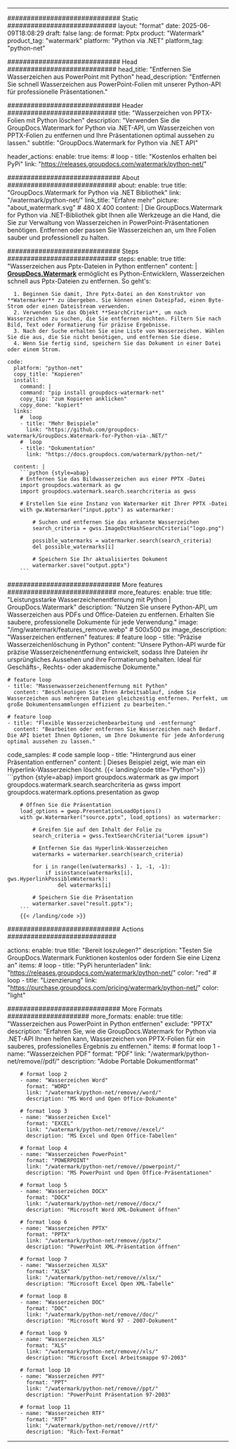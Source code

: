 
---
############################# Static ############################
layout: "format"
date:  2025-06-09T18:08:29
draft: false
lang: de
format: Pptx
product: "Watermark"
product_tag: "watermark"
platform: "Python via .NET"
platform_tag: "python-net"

############################# Head ############################
head_title: "Entfernen Sie Wasserzeichen aus PowerPoint mit Python"
head_description: "Entfernen Sie schnell Wasserzeichen aus PowerPoint-Folien mit unserer Python-API für professionelle Präsentationen."

############################# Header ############################
title: "Wasserzeichen von PPTX-Folien mit Python löschen" 
description: "Verwenden Sie die GroupDocs.Watermark for Python via .NET-API, um Wasserzeichen von PPTX-Folien zu entfernen und Ihre Präsentationen optimal aussehen zu lassen."
subtitle: "GroupDocs.Watermark for Python via .NET API" 

header_actions:
  enable: true
  items:
    #  loop
    - title: "Kostenlos erhalten bei PyPi"
      link: "https://releases.groupdocs.com/watermark/python-net/"
      
############################# About ############################
about:
    enable: true
    title: "GroupDocs.Watermark for Python via .NET Bibliothek"
    link: "/watermark/python-net/"
    link_title: "Erfahre mehr"
    picture: "about_watermark.svg" # 480 X 400
    content: |
       Die GroupDocs.Watermark for Python via .NET-Bibliothek gibt Ihnen alle Werkzeuge an die Hand, die Sie zur Verwaltung von Wasserzeichen in PowerPoint-Präsentationen benötigen. Entfernen oder passen Sie Wasserzeichen an, um Ihre Folien sauber und professionell zu halten.

############################# Steps ############################
steps:
    enable: true
    title: "Wasserzeichen aus Pptx-Dateien in Python entfernen"
    content: |
      **[GroupDocs.Watermark](https://products.groupdocs.com/watermark/python-net/)** ermöglicht es Python-Entwicklern, Wasserzeichen schnell aus Pptx-Dateien zu entfernen. So geht's:
      
      1. Beginnen Sie damit, Ihre Pptx-Datei an den Konstruktor von **Watermarker** zu übergeben. Sie können einen Dateipfad, einen Byte-Strom oder einen Dateistream verwenden.
      2. Verwenden Sie das Objekt **SearchCriteria**, um nach Wasserzeichen zu suchen, die Sie entfernen möchten. Filtern Sie nach Bild, Text oder Formatierung für präzise Ergebnisse.
      3. Nach der Suche erhalten Sie eine Liste von Wasserzeichen. Wählen Sie die aus, die Sie nicht benötigen, und entfernen Sie diese.
      4. Wenn Sie fertig sind, speichern Sie das Dokument in einer Datei oder einem Strom.
   
    code:
      platform: "python-net"
      copy_title: "Kopieren"
      install:
        command: |
        command: "pip install groupdocs-watermark-net"
        copy_tip: "zum Kopieren anklicken"
        copy_done: "kopiert"
      links:
        #  loop
        - title: "Mehr Beispiele"
          link: "https://github.com/groupdocs-watermark/GroupDocs.Watermark-for-Python-via-.NET/"
        #  loop
        - title: "Dokumentation"
          link: "https://docs.groupdocs.com/watermark/python-net/"
          
      content: |
        ```python {style=abap}
        # Entfernen Sie das Bildwasserzeichen aus einer PPTX -Datei
        import groupdocs.watermark as gw
        import groupdocs.watermark.search.searchcriteria as gwss

        # Erstellen Sie eine Instanz von Watermarker mit Ihrer PPTX -Datei
        with gw.Watermarker("input.pptx") as watermarker:

            # Suchen und entfernen Sie das erkannte Wasserzeichen
            search_criteria = gwss.ImageDctHashSearchCriteria("logo.png")

            possible_watermarks = watermarker.search(search_criteria)
            del possible_watermarks[i]

            # Speichern Sie Ihr aktualisiertes Dokument
            watermarker.save("output.pptx")
        ```  

############################# More features ############################
more_features:
  enable: true
  title: "Leistungsstarke Wasserzeichenentfernung mit Python | GroupDocs.Watermark"
  description: "Nutzen Sie unsere Python-API, um Wasserzeichen aus PDFs und Office-Dateien zu entfernen. Erhalten Sie saubere, professionelle Dokumente für jede Verwendung."
  image: "/img/watermark/features_remove.webp" # 500x500 px
  image_description: "Wasserzeichen entfernen"
  features:
    # feature loop
    - title: "Präzise Wasserzeichenlöschung in Python"
      content: "Unsere Python-API wurde für präzise Wasserzeichenentfernung entwickelt, sodass Ihre Dateien ihr ursprüngliches Aussehen und ihre Formatierung behalten. Ideal für Geschäfts-, Rechts- oder akademische Dokumente."

    # feature loop
    - title: "Massenwasserzeichenentfernung mit Python"
      content: "Beschleunigen Sie Ihren Arbeitsablauf, indem Sie Wasserzeichen aus mehreren Dateien gleichzeitig entfernen. Perfekt, um große Dokumentensammlungen effizient zu bearbeiten."

    # feature loop
    - title: "Flexible Wasserzeichenbearbeitung und -entfernung"
      content: "Bearbeiten oder entfernen Sie Wasserzeichen nach Bedarf. Die API bietet Ihnen Optionen, um Ihre Dokumente für jede Anforderung optimal aussehen zu lassen."
      
  code_samples:
    # code sample loop
    - title: "Hintergrund aus einer Präsentation entfernen"
      content: |
        Dieses Beispiel zeigt, wie man ein Hyperlink-Wasserzeichen löscht.
        {{< landing/code title="Python">}}
        ```python {style=abap}
        import groupdocs.watermark as gw
        import groupdocs.watermark.search.searchcriteria as gwss
        import groupdocs.watermark.options.presentation as gwop

        # Öffnen Sie die Präsentation
        load_options = gwop.PresentationLoadOptions()
        with gw.Watermarker("source.pptx", load_options) as watermarker:

            # Greifen Sie auf den Inhalt der Folie zu
            search_criteria = gwss.TextSearchCriteria("Lorem ipsum")

            # Entfernen Sie das Hyperlink-Wasserzeichen
            watermarks = watermarker.search(search_criteria)

            for i in range(len(watermarks) - 1, -1, -1):
                if isinstance(watermarks[i], gws.HyperlinkPossibleWatermark):
                    del watermarks[i]

            # Speichern Sie die Präsentation
            watermarker.save("result.pptx");
        ```
        {{< /landing/code >}}


############################# Actions ############################

actions:
  enable: true
  title: "Bereit loszulegen?"
  description: "Testen Sie GroupDocs.Watermark Funktionen kostenlos oder fordern Sie eine Lizenz an"
  items:
    #  loop
    - title: "PyPi herunterladen"
      link: "https://releases.groupdocs.com/watermark/python-net/"
      color: "red"
        #  loop
    - title: "Lizenzierung"
      link: "https://purchase.groupdocs.com/pricing/watermark/python-net/"
      color: "light"


############################# More Formats #####################
more_formats:
    enable: true
    title: "Wasserzeichen aus PowerPoint in Python entfernen"
    exclude: "PPTX"
    description: "Erfahren Sie, wie die GroupDocs.Watermark for Python via .NET-API Ihnen helfen kann, Wasserzeichen von PPTX-Folien für ein sauberes, professionelles Ergebnis zu entfernen."
    items: 
        # format loop 1
        - name: "Wasserzeichen PDF"
          format: "PDF"
          link: "/watermark/python-net/remove//pdf/"
          description: "Adobe Portable Dokumentformat"

        # format loop 2
        - name: "Wasserzeichen Word"
          format: "WORD"
          link: "/watermark/python-net/remove//word/"
          description: "MS Word und Open Office-Dokumente"
          
        # format loop 3
        - name: "Wasserzeichen Excel"
          format: "EXCEL"
          link: "/watermark/python-net/remove//excel/"
          description: "MS Excel und Open Office-Tabellen"

        # format loop 4
        - name: "Wasserzeichen PowerPoint"
          format: "POWERPOINT"
          link: "/watermark/python-net/remove//powerpoint/"
          description: "MS PowerPoint und Open Office-Präsentationen"

        # format loop 5
        - name: "Wasserzeichen DOCX"
          format: "DOCX"
          link: "/watermark/python-net/remove//docx/"
          description: "Microsoft Word XML-Dokument öffnen"
          
        # format loop 6
        - name: "Wasserzeichen PPTX"
          format: "PPTX"
          link: "/watermark/python-net/remove//pptx/"
          description: "PowerPoint XML-Präsentation öffnen"
          
        # format loop 7
        - name: "Wasserzeichen XLSX"
          format: "XLSX"
          link: "/watermark/python-net/remove//xlsx/"
          description: "Microsoft Excel Open XML-Tabelle"

        # format loop 8
        - name: "Wasserzeichen DOC"
          format: "DOC"
          link: "/watermark/python-net/remove//doc/"
          description: "Microsoft Word 97 - 2007-Dokument"

        # format loop 9
        - name: "Wasserzeichen XLS"
          format: "XLS"
          link: "/watermark/python-net/remove//xls/"
          description: "Microsoft Excel Arbeitsmappe 97-2003"

        # format loop 10
        - name: "Wasserzeichen PPT"
          format: "PPT"
          link: "/watermark/python-net/remove//ppt/"
          description: "PowerPoint Präsentation 97-2003"

        # format loop 11
        - name: "Wasserzeichen RTF"
          format: "RTF"
          link: "/watermark/python-net/remove//rtf/"
          description: "Rich-Text-Format"

---